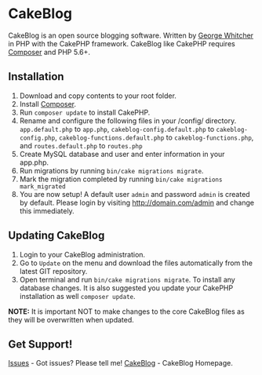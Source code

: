 # CakeBlog

CakeBlog is an open source blogging software. Written by [George Whitcher](http://georgewhitcher.com) in PHP with the CakePHP framework.  CakeBlog like CakePHP requires [Composer](http://getcomposer.org) and PHP 5.6+.


## Installation
1. Download and copy contents to your root folder. 
1. Install [Composer](http://getcomposer.org).
1. Run `composer update` to install CakePHP.
1. Rename and configure the following files in your /config/ directory.
`app.default.php` to `app.php`,
`cakeblog-config.default.php` to `cakeblog-config.php`,
`cakeblog-functions.default.php` to `cakeblog-functions.php`, and
`routes.default.php` to `routes.php`
1. Create MySQL database and user and enter information in your app.php.
1. Run migrations by running `bin/cake migrations migrate`.
1. Mark the migration completed by running `bin/cake migrations mark_migrated`
1. You are now setup!  A default user `admin` and password `admin` is created by default.  Please login by visiting http://domain.com/admin and change this immediately.

## Updating CakeBlog
1. Login to your CakeBlog administration.
1. Go to `Update` on the menu and download the files automatically from the latest GIT repository.
1. Open terminal and run `bin/cake migrations migrate`.  To install any database changes.  It is also suggested you update your CakePHP installation as well `composer update`.

**NOTE:**
It is important NOT to make changes to the core CakeBlog files as they will be overwritten when updated.

## Get Support!

[Issues](https://github.com/gwhitcher/CakeBlog/issues) - Got issues? Please tell me!
[CakeBlog](http://georgewhitcher.com/projects/cakeblog) - CakeBlog Homepage.